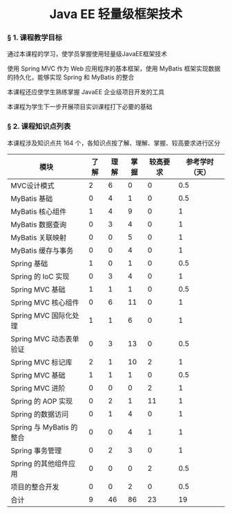 # <center>Java EE 轻量级框架技术</center>

### &sect; 1. 课程教学目标

通过本课程的学习，使学员掌握使用轻量级JavaEE框架技术

使用 Spring MVC 作为 Web 应用程序的基本框架，使用 MyBatis 框架实现数据的持久化，能够实现 Spring 和 MyBatis 的整合

本课程还应使学生熟练掌握 JavaEE 企业级项目开发的工具

本课程为学生下一步开展项目实训课程打下必要的基础

### &sect; 2. 课程知识点列表

本课程涉及知识点共 164 个，各知识点按了解、理解、掌握、较高要求进行区分

|模块|了解|理解|掌握|较高要求|参考学时（天）|
|-|-|-|-|-|-|
|MVC设计模式|2|6|0|0|0.5|
|MyBatis 基础|0|4|1|0|0.5|
|MyBatis 核心组件|1|4|9|0|1|
|MyBatis 数据查询|0|3|4|0|1|
|MyBatis 关联映射|0|0|5|0|1|
|MyBatis 缓存与事务|0|0|4|0|1|
|Spring 基础|1|0|1|0|0.5|
|Spring 的 IoC 实现|0|3|4|0|1|
|Spring MVC 基础|1|1|1|0|0.5|
|Spring MVC 核心组件|0|6|11|0|1|
|Spring MVC 国际化处理|1|1|6|0|1|
|Spring MVC 动态表单验证|0|3|13|0|0.5|
|Spring MVC 标记库|2|1|10|2|1|
|Spring MVC 基础|1|1|1|0|0.5|
|Spring MVC 进阶|0|0|0|2|1|
|Spring 的 AOP 实现|0|2|1|11|1|
|Spring 的数据访问|0|1|4|0|1|
|Spring 与 MyBatis 的整合|0|0|4|1|1|
|Spring 事务管理|0|2|3|0|1|
|Spring 的其他组件应用|0|0|0|2|0.5|
|项目的整合开发|0|0|2|0|0.5|
|合计|9|46|86|23|19|



